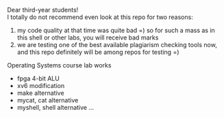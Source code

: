 Dear third-year students!<br>
I totally do not recommend even look at this repo for two reasons:<br>
1) my code quality at that time was quite bad =) so for such a mass as in this shell or other labs, you will receive bad marks
2) we are testing one of the best available plagiarism checking tools now, and this repo definitely will be among repos for testing =)

Operating Systems course lab works
- fpga 4-bit ALU
- xv6 modification
- make alternative
- mycat, cat alternative
- myshell, shell alternative
...
